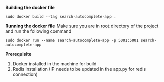 **Building the docker file**
```
sudo docker build --tag search-autocomplete-app .
```

**Running the docker file**
Make sure you are in root directory of the project and run the following command
```
sudo docker run --name search-autocomplete-app -p 5001:5001 search-autocomplete-app
```

**Prerequisite**
1. Docker installed in the machine for build
2. Redis installation (IP needs to be updated in the app.py for redis connection)
